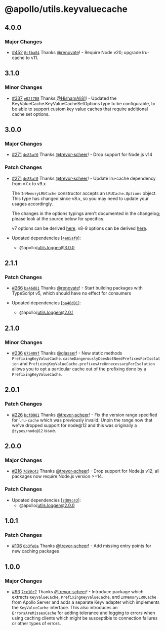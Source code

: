 # @apollo/utils.keyvaluecache

## 4.0.0

### Major Changes

- [#452](https://github.com/apollographql/apollo-utils/pull/452) [`8cfba84`](https://github.com/apollographql/apollo-utils/commit/8cfba8403011ff2a4161cfe48cbec8aa0bc0eeb7) Thanks [@renovate](https://github.com/apps/renovate)! - Require Node v20; upgrade lru-cache to v11.

## 3.1.0

### Minor Changes

- [#337](https://github.com/apollographql/apollo-utils/pull/337) [`e02f708`](https://github.com/apollographql/apollo-utils/commit/e02f708579651a828b75d7148b1513fc45f0ad77) Thanks [@HishamAli81](https://github.com/HishamAli81)! - Updated the KeyValueCache.KeyValueCacheSetOptions type to be configurable, to be able to support custom key value caches that require additional cache set options.

## 3.0.0

### Major Changes

- [#271](https://github.com/apollographql/apollo-utils/pull/271) [`4e85af0`](https://github.com/apollographql/apollo-utils/commit/4e85af042dda5d0c97048ef14861417d1d2488bd) Thanks [@trevor-scheer](https://github.com/trevor-scheer)! - Drop support for Node.js v14

### Patch Changes

- [#271](https://github.com/apollographql/apollo-utils/pull/271) [`4e85af0`](https://github.com/apollographql/apollo-utils/commit/4e85af042dda5d0c97048ef14861417d1d2488bd) Thanks [@trevor-scheer](https://github.com/trevor-scheer)! - Update lru-cache dependency from v7.x to v9.x

  The `InMemoryLRUCache` constructor accepts an `LRUCache.Options` object. This type has changed since v8.x, so you may need to update your usages accordingly.

  The changes in the options typings aren't documented in the changelog; please look at the source below for specifics.

  v7 options can be derived [here](https://github.com/isaacs/node-lru-cache/blob/7a6f529e2e7c1bc3c81f3ee996267ef2006de492/index.d.ts#L615).
  v8-9 options can be derived [here](https://github.com/isaacs/node-lru-cache/blob/88bb31c82d418488a18f1663a2a6383853b632a1/src/index.ts#L763).

- Updated dependencies [[`4e85af0`](https://github.com/apollographql/apollo-utils/commit/4e85af042dda5d0c97048ef14861417d1d2488bd)]:
  - @apollo/utils.logger@3.0.0

## 2.1.1

### Patch Changes

- [#266](https://github.com/apollographql/apollo-utils/pull/266) [`ba46d81`](https://github.com/apollographql/apollo-utils/commit/ba46d817a97a6bad9b0ec6ff0720f01edc806091) Thanks [@renovate](https://github.com/apps/renovate)! - Start building packages with TypeScript v5, which should have no effect for consumers

- Updated dependencies [[`ba46d81`](https://github.com/apollographql/apollo-utils/commit/ba46d817a97a6bad9b0ec6ff0720f01edc806091)]:
  - @apollo/utils.logger@2.0.1

## 2.1.0

### Minor Changes

- [#236](https://github.com/apollographql/apollo-utils/pull/236) [`675409f`](https://github.com/apollographql/apollo-utils/commit/675409f5f1be6468940b786d6e772241768ccabc) Thanks [@glasser](https://github.com/glasser)! - New static methods `PrefixingKeyValueCache.cacheDangerouslyDoesNotNeedPrefixesForIsolation` and `PrefixingKeyValueCache.prefixesAreUnnecessaryForIsolation` allows you to opt a particular cache out of the prefixing done by a `PrefixingKeyValueCache`.

## 2.0.1

### Patch Changes

- [#226](https://github.com/apollographql/apollo-utils/pull/226) [`bcf0981`](https://github.com/apollographql/apollo-utils/commit/bcf098168069df513fc3153c7c3abcc51f5a67e4) Thanks [@trevor-scheer](https://github.com/trevor-scheer)! - Fix the version range specified for `lru-cache` which was previously invalid. Unpin the range now that we've dropped support for node@12
  and this was originally a `@types/node@12` issue.

## 2.0.0

### Major Changes

- [#216](https://github.com/apollographql/apollo-utils/pull/216) [`7d89c43`](https://github.com/apollographql/apollo-utils/commit/7d89c433039cd597998e99124f04866ac2a2c3d5) Thanks [@trevor-scheer](https://github.com/trevor-scheer)! - Drop support for Node.js v12; all packages now require Node.js version >=14.

### Patch Changes

- Updated dependencies [[`7d89c43`](https://github.com/apollographql/apollo-utils/commit/7d89c433039cd597998e99124f04866ac2a2c3d5)]:
  - @apollo/utils.logger@2.0.0

## 1.0.1

### Patch Changes

- [#106](https://github.com/apollographql/apollo-utils/pull/106) [`0b3fe0a`](https://github.com/apollographql/apollo-utils/commit/0b3fe0ac4d11bb5a2ac42f7c099b200a296756f1) Thanks [@trevor-scheer](https://github.com/trevor-scheer)! - Add missing entry points for new caching packages

## 1.0.0

### Major Changes

- [#93](https://github.com/apollographql/apollo-utils/pull/93) [`7ce10c7`](https://github.com/apollographql/apollo-utils/commit/7ce10c7bdf8dce0f7ee59e37ae9c973139b6de13) Thanks [@trevor-scheer](https://github.com/trevor-scheer)! - Introduce package which extracts `KeyValueCache`, `PrefixingKeyValueCache`, and `InMemoryLRUCache` from Apollo Server and adds a separate Keyv adapter which implements the `KeyValueCache` interface. This also introduces an `ErrorsAreMissesCache` for adding tolerance and logging to errors when using caching clients which might be susceptible to connection failures or other types of errors.
